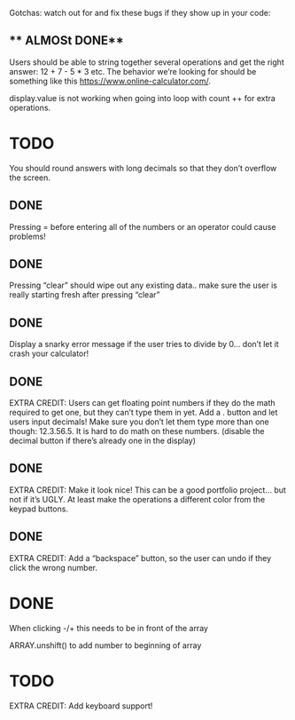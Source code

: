 Gotchas: watch out for and fix these bugs if they show up in your code:

## ** ALMOSt DONE**
Users should be able to string together several operations and get the right answer: 12 + 7 - 5 * 3 etc. The behavior we’re looking for should be something like this https://www.online-calculator.com/.

display.value is not working when going into loop with count ++ for extra operations.

# **TODO**
You should round answers with long decimals so that they don’t overflow the screen.
## **DONE**
Pressing = before entering all of the numbers or an operator could cause problems!
## **DONE**
Pressing “clear” should wipe out any existing data.. make sure the user is really starting fresh after pressing “clear”
## **DONE**
Display a snarky error message if the user tries to divide by 0… don’t let it crash your calculator!

## **DONE**
EXTRA CREDIT: Users can get floating point numbers if they do the math required to get one, but they can’t type them in yet. Add a . button and let users input decimals! Make sure you don’t let them type more than one though: 12.3.56.5. It is hard to do math on these numbers. (disable the decimal button if there’s already one in the display)
## **DONE**
EXTRA CREDIT: Make it look nice! This can be a good portfolio project… but not if it’s UGLY. At least make the operations a different color from the keypad buttons.
## **DONE**
EXTRA CREDIT: Add a “backspace” button, so the user can undo if they click the wrong number.

# **DONE**
When clicking -/+ this needs to be in front of the array

ARRAY.unshift() to add number to beginning of array

# **TODO**
EXTRA CREDIT: Add keyboard support!